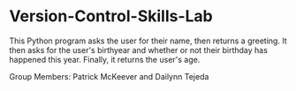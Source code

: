 # Version-Control-Skills-Lab

This Python program asks the user for their name, then returns a greeting. It then asks for the user's birthyear and whether or not their birthday has happened this year. Finally, it returns the user's age.

Group Members:
Patrick McKeever and Dailynn Tejeda
